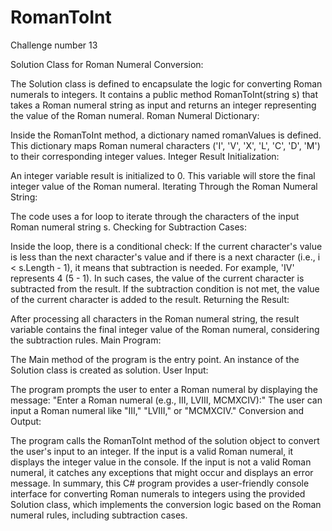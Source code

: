# RomanToInt
Challenge number 13

Solution Class for Roman Numeral Conversion:

The Solution class is defined to encapsulate the logic for converting Roman numerals to integers.
It contains a public method RomanToInt(string s) that takes a Roman numeral string as input and returns an integer representing the value of the Roman numeral.
Roman Numeral Dictionary:

Inside the RomanToInt method, a dictionary named romanValues is defined. This dictionary maps Roman numeral characters ('I', 'V', 'X', 'L', 'C', 'D', 'M') to their corresponding integer values.
Integer Result Initialization:

An integer variable result is initialized to 0. This variable will store the final integer value of the Roman numeral.
Iterating Through the Roman Numeral String:

The code uses a for loop to iterate through the characters of the input Roman numeral string s.
Checking for Subtraction Cases:

Inside the loop, there is a conditional check:
If the current character's value is less than the next character's value and if there is a next character (i.e., i < s.Length - 1), it means that subtraction is needed. For example, 'IV' represents 4 (5 - 1).
In such cases, the value of the current character is subtracted from the result.
If the subtraction condition is not met, the value of the current character is added to the result.
Returning the Result:

After processing all characters in the Roman numeral string, the result variable contains the final integer value of the Roman numeral, considering the subtraction rules.
Main Program:

The Main method of the program is the entry point.
An instance of the Solution class is created as solution.
User Input:

The program prompts the user to enter a Roman numeral by displaying the message: "Enter a Roman numeral (e.g., III, LVIII, MCMXCIV):"
The user can input a Roman numeral like "III," "LVIII," or "MCMXCIV."
Conversion and Output:

The program calls the RomanToInt method of the solution object to convert the user's input to an integer.
If the input is a valid Roman numeral, it displays the integer value in the console.
If the input is not a valid Roman numeral, it catches any exceptions that might occur and displays an error message.
In summary, this C# program provides a user-friendly console interface for converting Roman numerals to integers using the provided Solution class, which implements the conversion logic based on the Roman numeral rules, including subtraction cases.

